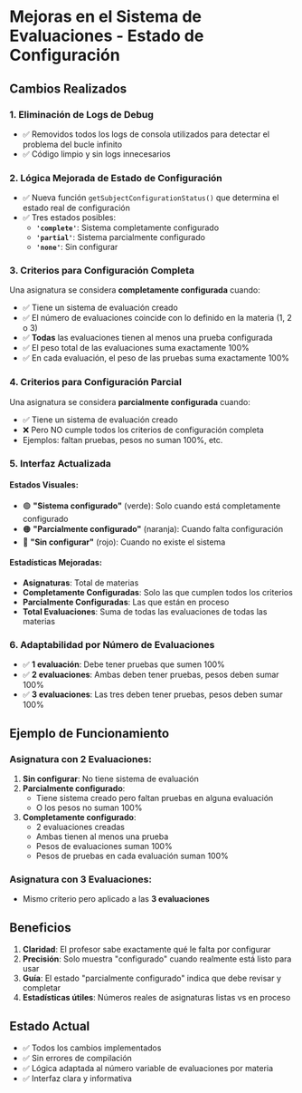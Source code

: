 # Mejoras en el Sistema de Evaluaciones - Estado de Configuración

## Cambios Realizados

### 1. **Eliminación de Logs de Debug**
- ✅ Removidos todos los logs de consola utilizados para detectar el problema del bucle infinito
- ✅ Código limpio y sin logs innecesarios

### 2. **Lógica Mejorada de Estado de Configuración**
- ✅ Nueva función `getSubjectConfigurationStatus()` que determina el estado real de configuración
- ✅ Tres estados posibles:
  - **`'complete'`**: Sistema completamente configurado
  - **`'partial'`**: Sistema parcialmente configurado  
  - **`'none'`**: Sin configurar

### 3. **Criterios para Configuración Completa**
Una asignatura se considera **completamente configurada** cuando:
- ✅ Tiene un sistema de evaluación creado
- ✅ El número de evaluaciones coincide con lo definido en la materia (1, 2 o 3)
- ✅ **Todas** las evaluaciones tienen al menos una prueba configurada
- ✅ El peso total de las evaluaciones suma exactamente 100%
- ✅ En cada evaluación, el peso de las pruebas suma exactamente 100%

### 4. **Criterios para Configuración Parcial**
Una asignatura se considera **parcialmente configurada** cuando:
- ✅ Tiene un sistema de evaluación creado
- ❌ Pero NO cumple todos los criterios de configuración completa
- Ejemplos: faltan pruebas, pesos no suman 100%, etc.

### 5. **Interfaz Actualizada**

#### **Estados Visuales:**
- 🟢 **"Sistema configurado"** (verde): Solo cuando está completamente configurado
- 🟠 **"Parcialmente configurado"** (naranja): Cuando falta configuración
- 🔴 **"Sin configurar"** (rojo): Cuando no existe el sistema

#### **Estadísticas Mejoradas:**
- **Asignaturas**: Total de materias
- **Completamente Configuradas**: Solo las que cumplen todos los criterios
- **Parcialmente Configuradas**: Las que están en proceso
- **Total Evaluaciones**: Suma de todas las evaluaciones de todas las materias

### 6. **Adaptabilidad por Número de Evaluaciones**
- ✅ **1 evaluación**: Debe tener pruebas que sumen 100%
- ✅ **2 evaluaciones**: Ambas deben tener pruebas, pesos deben sumar 100%
- ✅ **3 evaluaciones**: Las tres deben tener pruebas, pesos deben sumar 100%

## Ejemplo de Funcionamiento

### Asignatura con 2 Evaluaciones:
1. **Sin configurar**: No tiene sistema de evaluación
2. **Parcialmente configurado**: 
   - Tiene sistema creado pero faltan pruebas en alguna evaluación
   - O los pesos no suman 100%
3. **Completamente configurado**:
   - 2 evaluaciones creadas
   - Ambas tienen al menos una prueba
   - Pesos de evaluaciones suman 100%
   - Pesos de pruebas en cada evaluación suman 100%

### Asignatura con 3 Evaluaciones:
- Mismo criterio pero aplicado a las **3 evaluaciones**

## Beneficios

1. **Claridad**: El profesor sabe exactamente qué le falta por configurar
2. **Precisión**: Solo muestra "configurado" cuando realmente está listo para usar
3. **Guía**: El estado "parcialmente configurado" indica que debe revisar y completar
4. **Estadísticas útiles**: Números reales de asignaturas listas vs en proceso

## Estado Actual
- ✅ Todos los cambios implementados
- ✅ Sin errores de compilación
- ✅ Lógica adaptada al número variable de evaluaciones por materia
- ✅ Interfaz clara y informativa
